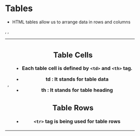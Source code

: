 # Tables

- HTML tables allow us to arrange data in rows and columns

<table>, <tr>, <td>, <th>


## Table Cells

- Each table cell is defined by ```<td>``` and ```<th>``` tag.

- td : It stands for table data
- th : It stands for table heading

## Table Rows

-  ```<tr>``` tag is being used for table rows